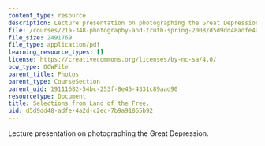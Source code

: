 ```yaml
---
content_type: resource
description: Lecture presentation on photographing the Great Depression.
file: /courses/21a-348-photography-and-truth-spring-2008/d5d9dd48adfe4a2dc2ec7b9a91865b92_MIT21A_348S08_landfree.pdf
file_size: 2491769
file_type: application/pdf
learning_resource_types: []
license: https://creativecommons.org/licenses/by-nc-sa/4.0/
ocw_type: OCWFile
parent_title: Photos
parent_type: CourseSection
parent_uid: 19111682-54bc-253f-8e45-4331c89aad90
resourcetype: Document
title: Selections from Land of the Free.
uid: d5d9dd48-adfe-4a2d-c2ec-7b9a91865b92
---
```

Lecture presentation on photographing the Great Depression.